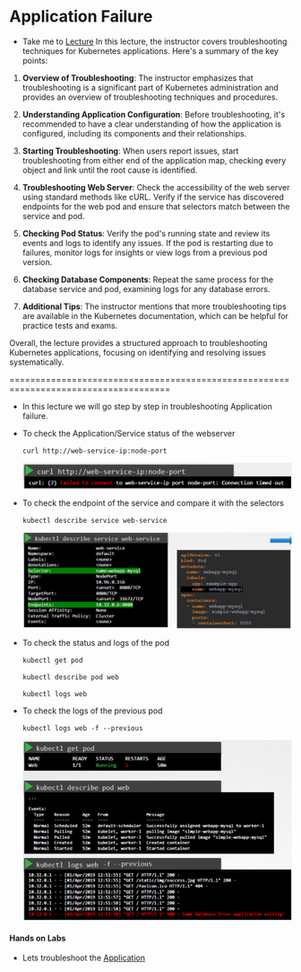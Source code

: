 # Application Failure
  
  - Take me to [Lecture](https://kodekloud.com/topic/application-failure/)
In this lecture, the instructor covers troubleshooting techniques for Kubernetes applications. Here's a summary of the key points:

1. **Overview of Troubleshooting**: The instructor emphasizes that troubleshooting is a significant part of Kubernetes administration and provides an overview of troubleshooting techniques and procedures.

2. **Understanding Application Configuration**: Before troubleshooting, it's recommended to have a clear understanding of how the application is configured, including its components and their relationships.

3. **Starting Troubleshooting**: When users report issues, start troubleshooting from either end of the application map, checking every object and link until the root cause is identified.

4. **Troubleshooting Web Server**: Check the accessibility of the web server using standard methods like cURL. Verify if the service has discovered endpoints for the web pod and ensure that selectors match between the service and pod.

5. **Checking Pod Status**: Verify the pod's running state and review its events and logs to identify any issues. If the pod is restarting due to failures, monitor logs for insights or view logs from a previous pod version.

6. **Checking Database Components**: Repeat the same process for the database service and pod, examining logs for any database errors.

7. **Additional Tips**: The instructor mentions that more troubleshooting tips are available in the Kubernetes documentation, which can be helpful for practice tests and exams.

Overall, the lecture provides a structured approach to troubleshooting Kubernetes applications, focusing on identifying and resolving issues systematically.

=====================================================================================




  - In this lecture we will go step by step in troubleshooting Application failure.

  - To check the Application/Service status of the webserver

    ```
    curl http://web-service-ip:node-port
    ```

    ![app](../../images/app.PNG)

  - To check the endpoint of the service and compare it with the selectors

    ```
    kubectl describe service web-service
    ```   

    ![svc](../../images/svc.PNG)


  - To check the status and logs of the pod

    ```
    kubectl get pod
    ```

    ```
    kubectl describe pod web
    ```

    ```
    kubectl logs web
    ```

  - To check the logs of the previous pod

    ```
    kubectl logs web -f --previous
    ```
    
    ![db](../../images/db.PNG)


  #### Hands on Labs

  - Lets troubleshoot the [Application](https://kodekloud.com/topic/practice-test-application-failure/)
